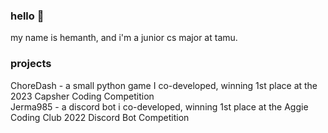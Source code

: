 ### hello 👋

my name is hemanth, and i'm a junior cs major at tamu.

### projects
ChoreDash - a small python game I co-developed, winning 1st place at the 2023 Capsher Coding Competition
<br>
Jerma985 - a discord bot i co-developed, winning 1st place at the Aggie Coding Club 2022 Discord Bot Competition

<!--
**hmukesh5/hmukesh5** is a ✨ _special_ ✨ repository because its `README.md` (this file) appears on your GitHub profile.

Here are some ideas to get you started:

- 🔭 I’m currently working on ...
- 🌱 I’m currently learning ...
- 👯 I’m looking to collaborate on ...
- 🤔 I’m looking for help with ...
- 💬 Ask me about ...
- 📫 How to reach me: ...
- 😄 Pronouns: ...
- ⚡ Fun fact: ...
-->
